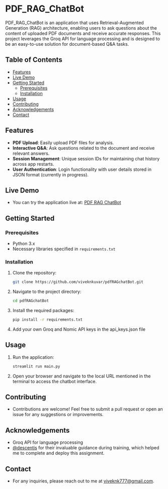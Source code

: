 # PDF_RAG_ChatBot

PDF_RAG_ChatBot is an application that uses Retrieval-Augmented Generation (RAG) architecture, enabling users to ask questions about the content of uploaded PDF documents and receive accurate responses. This project leverages the Groq API for language processing and is designed to be an easy-to-use solution for document-based Q&A tasks.

## Table of Contents

- [Features](#features)
- [Live Demo](#live-demo)
- [Getting Started](#getting-started)
  - [Prerequisites](#prerequisites)
  - [Installation](#installation)
- [Usage](#usage)
- [Contributing](#contributing)
- [Acknowledgements](#acknowledgements)
- [Contact](#contact)

## Features

- **PDF Upload**: Easily upload PDF files for analysis.
- **Interactive Q&A**: Ask questions related to the document and receive relevant answers.
- **Session Management**: Unique session IDs for maintaining chat history across app restarts.
- **User Authentication**: Login functionality with user details stored in JSON format (currently in progress).

## Live Demo

- You can try the application live at: [PDF RAG ChatBot](https://pdf-rag-chatbot-vnk.streamlit.app/)

## Getting Started

### Prerequisites

- Python 3.x
- Necessary libraries specified in `requirements.txt`

### Installation

1. Clone the repository:
   ```bash
   git clone https://github.com/viveknkuvar/pdfRAGchatBot.git
   ```
2. Navigate to the project directory:
   ```bash
   cd pdfRAGchatBot
   ```
3. Install the required packages:
   ```bash
   pip install -r requirements.txt
   ```
4. Add your own Groq and Nomic API keys in the api_keys.json file

## Usage

1. Run the application:
   ```bash
   streamlit run main.py
   ```
2. Open your browser and navigate to the local URL mentioned in the terminal to access the chatbot interface.

## Contributing

- Contributions are welcome! Feel free to submit a pull request or open an issue for any suggestions or improvements.

## Acknowledgements

- Groq API for language processing
- [@descentis](https://github.com/descentis) for their invaluable guidance during training, which helped me to complete and deploy this assignment.

## Contact

- For any inquiries, please reach out to me at viveknk777@gmail.com.

